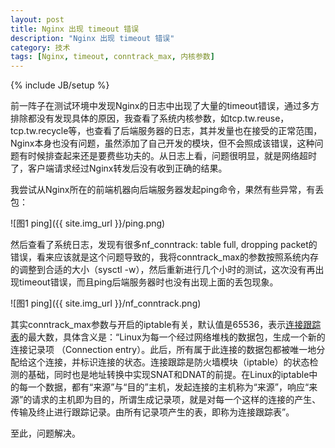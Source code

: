 ```yaml
---
layout: post
title: Nginx 出现 timeout 错误
description: "Nginx 出现 timeout 错误"
category: 技术
tags: [Nginx, timeout, conntrack_max, 内核参数]
---
```

{% include JB/setup %}

前一阵子在测试环境中发现Nginx的日志中出现了大量的timeout错误，通过多方排除都没有发现具体的原因，我查看了系统内核参数，如tcp.tw.reuse，tcp.tw.recycle等，也查看了后端服务器的日志，其并发量也在接受的正常范围，Nginx本身也没有问题，虽然添加了自己开发的模块，但不会照成该错误，这种问题有时候排查起来还是要费些功夫的。从日志上看，问题很明显，就是网络超时了，客户端请求经过Nginx转发后没有收到正确的结果。

我尝试从Nginx所在的前端机器向后端服务器发起ping命令，果然有些异常，有丢包：

![图1 ping]({{ site.img_url }}/ping.png)

然后查看了系统日志，发现有很多nf_conntrack: table full, dropping packet的错误，看来应该就是这个问题导致的，我将conntrack_max的参数按照系统内存的调整到合适的大小（sysctl -w），然后重新进行几个小时的测试，这次没有再出现timeout错误，而且ping后端服务器时也没有出现上面的丢包现象。

![图1 ping]({{ site.img_url }}/nf_conntrack.png)

其实conntrack_max参数与开启的iptable有关，默认值是65536，表示[连接跟踪表](http://baike.baidu.com)的最大数，具体含义是：“Linux为每一个经过网络堆栈的数据包，生成一个新的连接记录项 （Connection entry）。此后，所有属于此连接的数据包都被唯一地分配给这个连接，并标识连接的状态。连接跟踪是防火墙模块（iptable）的状态检测的基础，同时也是地址转换中实现SNAT和DNAT的前提。在Linux的iptable中的每一个数据，都有“来源”与“目的”主机，发起连接的主机称为“来源”，响应“来源”的请求的主机即为目的，所谓生成记录项，就是对每一个这样的连接的产生、传输及终止进行跟踪记录。由所有记录项产生的表，即称为连接跟踪表”。

至此，问题解决。

